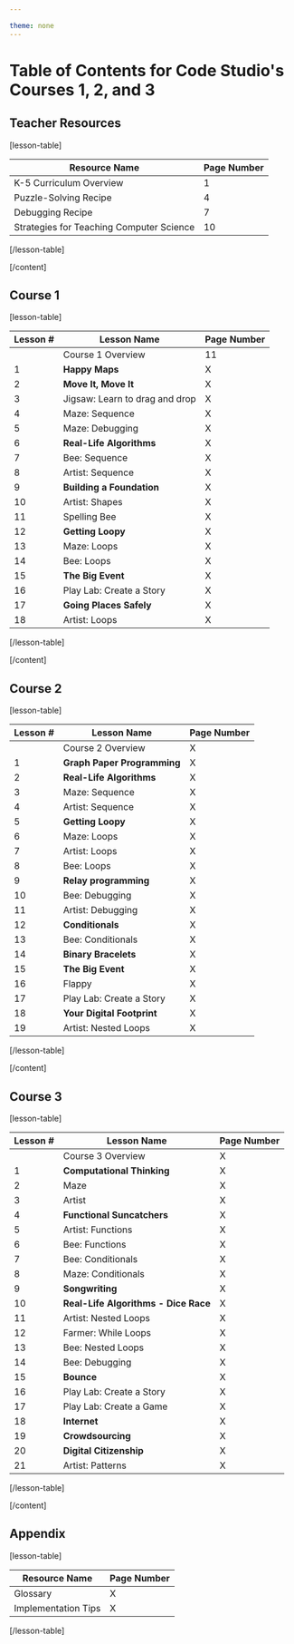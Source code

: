 ```yaml
---

theme: none
---
```


# Table of Contents for Code Studio's Courses 1, 2, and 3


## Teacher Resources

[lesson-table]

| Resource Name                |                                                                                                 Page Number |
|------------------------------------------|------|
|  K-5 Curriculum Overview                    | 1                                                                                                                                          |
|  Puzzle-Solving Recipe               | 4                                                                                                                                                            |
|  Debugging Recipe     | 7                       |
|  Strategies for Teaching Computer Science                     | 10                                                                                            |


[/lesson-table]

[/content]


## Course 1

[lesson-table]

| Lesson #  |           Lesson Name                |                                                                                                 Page Number |
|----|--------------------------------------|------|
|   | Course 1 Overview                     | 11                                                                                                                                          |
|  1 | **Happy Maps**                     | X                                                                                                                                          |
|  2 | **Move It, Move It**               | X                                                                                                                                                            |
|  3 | Jigsaw: Learn to drag and drop     | X                       |
|  4 | Maze: Sequence                     | X                                                                                            |
|  5 | Maze: Debugging                    | X                                           |
|  6 | **Real-Life Algorithms**           | X |
|  7 | Bee: Sequence                      | X                                                                                                                               |
|  8 | Artist: Sequence                   | X                                                                                                                                                                 |
|  9 | **Building a Foundation**          | X                                                 |
| 10 | Artist: Shapes                     | X                                                                                                                                   |
| 11 | Spelling Bee                       | X                                                                                                                                                 |
| 12 | **Getting Loopy**                  | X                                                                          |
| 13 | Maze: Loops                        | X                                                                                                                                                                                                    |
| 14 | Bee: Loops                         | X                                                                                                                                                                                      |
| 15 | **The Big Event**                  | X      |
| 16 | Play Lab: Create a Story           | X                                                 |
| 17 | **Going Places Safely**            | X                                                                                                                         |
| 18 | Artist: Loops            | X                                                                                                                      |


[/lesson-table]

[/content]



## Course 2

[lesson-table]

| Lesson #  |           Lesson Name                |                                                                                                 Page Number |
|----|--------------------------------------|------|
|   | Course 2 Overview                     | X                                                                                                                                          |
|  1 | **Graph Paper Programming**  | X                                                                                                                  |
|  2 | **Real-Life Algorithms**     | X                                                                            |
|  3 | Maze: Sequence               | X                                                                                     |
|  4 | Artist: Sequence             | X                                                                                                                                                                                                |
|  5 | **Getting Loopy**            | X                                                                    |
|  6 | Maze: Loops                  | X                                                                                                                                                                                                |
|  7 | Artist: Loops                | X                               |
|  8 | Bee: Loops                   | X                                                                                                                                                                                                |
|  9 | **Relay programming**        | X        |
| 10 | Bee: Debugging               | X                                                                                                         |
| 11 | Artist: Debugging            | X                                                                                            |
| 12 | **Conditionals**             | X                                                                                |
| 13 | Bee: Conditionals            | X                                                                                                                                                                         |
| 14 | **Binary Bracelets**         | X                                                       |
| 15 | **The Big Event**            | X |
| 16 | Flappy                       | X                                                                      |
| 17 | Play Lab: Create a Story     | X                                                                                          |
| 18 | **Your Digital Footprint**   | X                                                                                                   |
| 19 | Artist: Nested Loops            | X                                                                                                                       |


[/lesson-table]

[/content]


## Course 3

[lesson-table]

| Lesson #  |           Lesson Name                |                                                                                                 Page Number |
|----|--------------------------------------|------|
|   | Course 3 Overview                     | X                                                                                                                                          |
|  1 | **Computational Thinking**           | X                           |
|  2 | Maze                                 | X |
|  3 | Artist                               | X                                                                                                                                                            |
|  4 | **Functional Suncatchers**           | X                                                          |
|  5 | Artist: Functions                    | X                                                                    |
|  6 | Bee: Functions                       | X                                                                                                  |
|  7 | Bee: Conditionals                    | X  |
|  8 | Maze: Conditionals                   | X                                                                                                                                     |
|  9 | **Songwriting**                      | X                                                                                                                                   |
| 10 | **Real-Life Algorithms - Dice Race** | X                                                              |
| 11 | Artist: Nested Loops                 | X                                                                        |
| 12 | Farmer: While Loops                  | X                                                                      |
| 13 | Bee: Nested Loops                    | X                                                                                                                                     |
| 14 | Bee: Debugging                       | X  |
| 15 | **Bounce**                           | X|
| 16 | Play Lab: Create a Story             | X                                                                                                                           |
| 17 | Play Lab: Create a Game              | X                                                                                                                             |
| 18 | **Internet**                         | X                                                                                                           |
| 19 | **Crowdsourcing**                    | X                         |
| 20 | **Digital Citizenship**              | X                                                               |
| 21 | Artist: Patterns            | X                                                                                                     |

[/lesson-table]

[/content]

## Appendix

[lesson-table]

| Resource Name                |Page Number |
|------------------------------|------|
|  Glossary                    | X |
|  Implementation Tips         | X |

[/lesson-table]

<link rel="stylesheet" type="text/css" href="../morestyle.css"/>